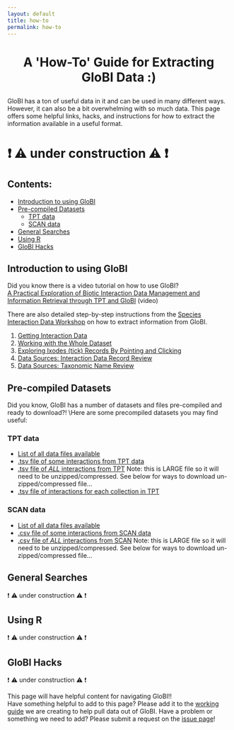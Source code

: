 ```yaml
---
layout: default
title: how-to
permalink: how-to
---
```

# <p align="center"> A 'How-To' Guide for Extracting GloBI Data :) </p>

GloBI has a ton of useful data in it and can be used in many different ways. However, it can also be a bit overwhelming with so much data. This page offers some helpful links, hacks, and instructions for how to extract the information available in a useful format. 
# :exclamation: :warning: under construction :warning: :exclamation:

## Contents:
- [Introduction to using GloBI](https://www.globalbioticinteractions.org/how-to/intro) 
- [Pre-compiled Datasets](https://www.globalbioticinteractions.org/how-to/intro)
  - [TPT data](https://www.globalbioticinteractions.org/how-to/TPT)
  - [SCAN data](https://www.globalbioticinteractions.org/how-to/SCAN)
- [General Searches](https://www.globalbioticinteractions.org/how-to/searches)
- [Using R](https://www.globalbioticinteractions.org/how-to/R)
- [GloBI Hacks](https://www.globalbioticinteractions.org/how-to/hacks)

## Introduction to using GloBI <a name="intro"></a>
Did you know there is a video tutorial on how to use GloBI?\
[A Practical Exploration of Biotic Interaction Data Management and Information Retrieval through TPT and GloBI](https://vimeo.com/546669878) (video)

There are also detailed step-by-step instructions from the [Species Interaction Data Workshop](https://www.globalbioticinteractions.org/interaction-data-workshop/) on how to extract information from GloBI. 
1. [Getting Interaction Data](https://www.globalbioticinteractions.org/interaction-data-workshop/02-data/)
2. [Working with the Whole Dataset](https://www.globalbioticinteractions.org/interaction-data-workshop/03-ixodes-whole-dataset/index.html)
3. [Exploring Ixodes (tick) Records By Pointing and Clicking](https://www.globalbioticinteractions.org/interaction-data-workshop/04-ixodes-point-and-click/index.html)
4. [Data Sources: Interaction Data Record Review](https://www.globalbioticinteractions.org/interaction-data-workshop/07-reviewing-interaction-records/)
5. [Data Sources: Taxonomic Name Review](https://www.globalbioticinteractions.org/interaction-data-workshop/06-reviewing-taxonomic-names/index.html)


## Pre-compiled Datasets <a name="datasets"></a>
Did you know, GloBI has a number of datasets and files pre-compiled and ready to download?! 
\Here are some precompiled datasets you may find useful:
### TPT data <a name="TPT"></a>
- [List of all data files available](https://zenodo.org/record/5572874/files/README?download=1)
- [.tsv file of some interactions from TPT data](https://zenodo.org/record/5572874/files/indexed_interactions_simple.tsv.gz?download=1)
- [.tsv file of *ALL* interactions from TPT](https://zenodo.org/record/5572874/files/indexed_interactions_full.tsv.gz?download=1) Note: this is LARGE file so it will need to be unzipped/compressed. See below for ways to download un-zipped/compressed file...
- [.tsv file of interactions for each collection in TPT](https://zenodo.org/record/5572874/files/indexed_interactions_by_collection.tsv?download=1)
### SCAN data <a name="SCAN"></a>
- [List of all data files available](https://depot.globalbioticinteractions.org/reviews/globalbioticinteractions/scan/README.txt)
- [.csv file of some interactions from SCAN data](https://depot.globalbioticinteractions.org/reviews/globalbioticinteractions/scan/indexed-interactions-sample.csv)
- [.csv file of *ALL* interactions from SCAN](https://depot.globalbioticinteractions.org/reviews/globalbioticinteractions/scan/indexed-interactions.csv.gz) Note: this is LARGE file so it will need to be unzipped/compressed. See below for ways to download un-zipped/compressed file...

## General Searches <a name="searches"></a>
:exclamation: :warning: under construction :warning: :exclamation:

## Using R <a name="R"></a>
:exclamation: :warning: under construction :warning: :exclamation:

## GloBI Hacks <a name="hacks"></a>

:exclamation: :warning: under construction :warning: :exclamation:

This page will have helpful content for navigating GloBI!!\
Have something helpful to add to this page? Please add it to the [working guide](https://docs.google.com/document/d/1GjVMmGSBWJ8481BbkLfZC526eFG7TphupTf_ly98dtg/edit) we are creating to help pull data out of GloBI. 
Have a problem or something we need to add? Please submit a request on the [issue page](https://github.com/globalbioticinteractions/globalbioticinteractions.github.io/issues)!

